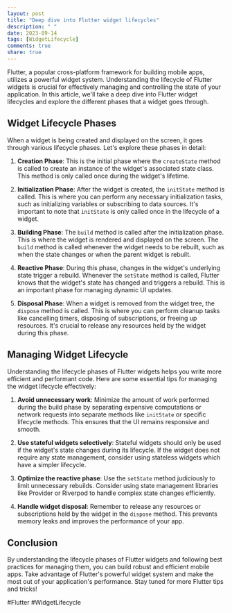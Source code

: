 ```yaml
---
layout: post
title: "Deep dive into Flutter widget lifecycles"
description: " "
date: 2023-09-14
tags: [WidgetLifecycle]
comments: true
share: true
---
```


Flutter, a popular cross-platform framework for building mobile apps, utilizes a powerful widget system. Understanding the lifecycle of Flutter widgets is crucial for effectively managing and controlling the state of your application. In this article, we'll take a deep dive into Flutter widget lifecycles and explore the different phases that a widget goes through.

## Widget Lifecycle Phases

When a widget is being created and displayed on the screen, it goes through various lifecycle phases. Let's explore these phases in detail:

1. **Creation Phase**: This is the initial phase where the `createState` method is called to create an instance of the widget's associated state class. This method is only called once during the widget's lifetime.

2. **Initialization Phase**: After the widget is created, the `initState` method is called. This is where you can perform any necessary initialization tasks, such as initializing variables or subscribing to data sources. It's important to note that `initState` is only called once in the lifecycle of a widget.

3. **Building Phase**: The `build` method is called after the initialization phase. This is where the widget is rendered and displayed on the screen. The `build` method is called whenever the widget needs to be rebuilt, such as when the state changes or when the parent widget is rebuilt.

4. **Reactive Phase**: During this phase, changes in the widget's underlying state trigger a rebuild. Whenever the `setState` method is called, Flutter knows that the widget's state has changed and triggers a rebuild. This is an important phase for managing dynamic UI updates.

5. **Disposal Phase**: When a widget is removed from the widget tree, the `dispose` method is called. This is where you can perform cleanup tasks like cancelling timers, disposing of subscriptions, or freeing up resources. It's crucial to release any resources held by the widget during this phase.

## Managing Widget Lifecycle

Understanding the lifecycle phases of Flutter widgets helps you write more efficient and performant code. Here are some essential tips for managing the widget lifecycle effectively:

1. **Avoid unnecessary work**: Minimize the amount of work performed during the build phase by separating expensive computations or network requests into separate methods like `initState` or specific lifecycle methods. This ensures that the UI remains responsive and smooth.

2. **Use stateful widgets selectively**: Stateful widgets should only be used if the widget's state changes during its lifecycle. If the widget does not require any state management, consider using stateless widgets which have a simpler lifecycle.

3. **Optimize the reactive phase**: Use the `setState` method judiciously to limit unnecessary rebuilds. Consider using state management libraries like Provider or Riverpod to handle complex state changes efficiently.

4. **Handle widget disposal**: Remember to release any resources or subscriptions held by the widget in the `dispose` method. This prevents memory leaks and improves the performance of your app.

## Conclusion

By understanding the lifecycle phases of Flutter widgets and following best practices for managing them, you can build robust and efficient mobile apps. Take advantage of Flutter's powerful widget system and make the most out of your application's performance. Stay tuned for more Flutter tips and tricks!

#Flutter #WidgetLifecycle